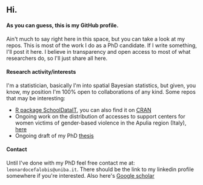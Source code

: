 ## Hi.
#### As you can guess, this is my GitHub profile.

Ain't much to say right here in this space, but you can take a look at my repos. This is most of the work I do as a PhD candidate. If I write something, I'll post it here. 
I believe in transparency and open access to most of what researchers do, so I'll just share all here.

#### Research activity/interests
I'm a statistician, basically I'm into spatial Bayesian statistics, but given, you know, my position I'm 100% open to collaborations of any kind. Some repos that may be interesting:
  - [R package SchoolDataIT](https://github.com/lcef97/SchoolDataIT), you can also find it on [CRAN](https://cran.r-project.org/web/packages/SchoolDataIT/index.html)
  - Ongoing work on the distribution of accesses to support centers for women victims of gender-based violence in the Apulia region (Italy), [here](https://github.com/lcef97/CAV_Puglia)
  - Ongoing draft of my PhD [thesis](https://github.com/lcef97/PhD_Thesis?tab=readme-ov-file)

#### Contact
Until I've done with my PhD feel free contact me at: `leonardocefalobis@uniba.it`. 
There should be the link to my linkedin profile somewhere if you're interested. 
Also here's [Google scholar](https://scholar.google.com/citations?user=ZdUNpuAAAAAJ&hl=it) 
<!--
**lcef97/lcef97** is a ✨ _special_ ✨ repository because its `README.md` (this file) appears on your GitHub profile.

Here are some ideas to get you started:

- 🔭 I’m currently working on ...
- 🌱 I’m currently learning ...
- 👯 I’m looking to collaborate on ...
- 🤔 I’m looking for help with ...
- 💬 Ask me about ...
- 📫 How to reach me: ...
- 😄 Pronouns: ...
- ⚡ Fun fact: ...
-->
